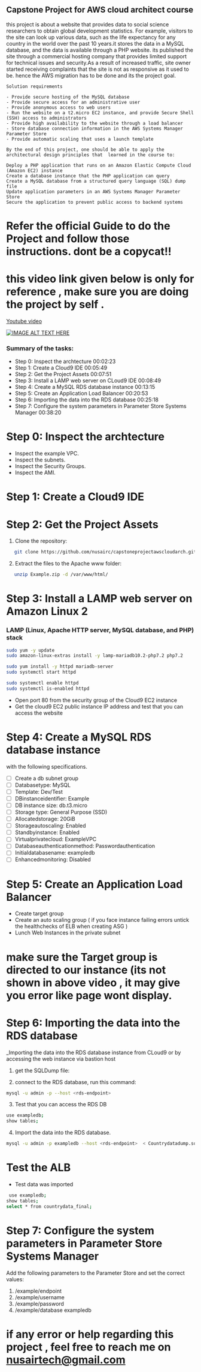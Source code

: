 ## Capstone Project for AWS cloud architect course
    
this project is about a website that provides data to social science researchers to obtain global development statistics. For example, visitors to the site can look up various data, such as the life expectancy for any country in the world over the past 10 years.it stores the data in a MySQL database, and the data is available through a PHP website. its published the site through a commercial hosting company that provides limited support for technical issues and security.As a result of increased traffic, site owner started receiving complaints that the site is not as responsive as it used to be. hence the AWS migration has to be done and its the project goal.

    Solution requirements

    - Provide secure hosting of the MySQL database
    - Provide secure access for an administrative user
    - Provide anonymous access to web users
    - Run the website on a t2.micro EC2 instance, and provide Secure Shell (SSH) access to administrators
    - Provide high availability to the website through a load balancer
    - Store database connection information in the AWS Systems Manager Parameter Store
    - Provide automatic scaling that uses a launch template
    
    By the end of this project, one should be able to apply the architectural design principles that  learned in the course to:

    Deploy a PHP application that runs on an Amazon Elastic Compute Cloud (Amazon EC2) instance
    Create a database instance that the PHP application can query
    Create a MySQL database from a structured query language (SQL) dump file
    Update application parameters in an AWS Systems Manager Parameter Store
    Secure the application to prevent public access to backend systems
  
# Refer the official Guide to do the Project and follow those instructions. dont be a copycat!!
# this video link given below is only for reference , make sure you are doing the project by self . 

 <a href="https://youtu.be/AwH6drwfuAU">Youtube video</a>
 
 [![IMAGE ALT TEXT HERE](https://img.youtube.com/vi/AwH6drwfuAU/0.jpg)](https://www.youtube.com/watch?v=AwH6drwfuAU)


### Summary of the tasks:
- Step 0:  Inspect the archtecture 00:02:23
- Step 1: Create a Cloud9 IDE 00:05:49
- Step 2: Get the Project Assets 00:07:51
- Step 3: Install a LAMP web server on CLoud9 IDE 00:08:49
- Step 4: Create a MySQL RDS database instance 00:13:15
- Step 5: Create an Application Load Balancer 00:20:53
- Step 6: Importing the data into the RDS database 00:25:18
- Step 7: Configure the system parameters in Parameter Store Systems Manager 00:38:20

# Step 0:  Inspect the archtecture 
- Inspect the example VPC. 
- Inspect the subnets. 
- Inspect the Security Groups.
- Inspect the AMI.  


# Step 1: Create a Cloud9 IDE 

# Step 2: Get the Project Assets 
1. Clone the repository:
```sh
   git clone https://github.com/nusairc/capstoneprojectawscloudarch.git

   ```
2. Extract the files to the Apache www folder:
```sh
   unzip Example.zip -d /var/www/html/
   ```
      
# Step 3: Install a LAMP web server on Amazon Linux 2

### LAMP (Linux, Apache HTTP server, MySQL database, and PHP) stack

```sh
sudo yum -y update
sudo amazon-linux-extras install -y lamp-mariadb10.2-php7.2 php7.2

sudo yum install -y httpd mariadb-server
sudo systemctl start httpd

sudo systemctl enable httpd
sudo systemctl is-enabled httpd
```




- Open port 80 from the security group of the Cloud9 EC2 instance
- Get the cloud9 EC2 public instance IP address and test that you can access the website 

# Step 4: Create a MySQL RDS database instance 
with the following specifications.
- [ ] Create a db subnet group 
- [ ] Databasetype: MySQL
- [ ] Template: Dev/Test
 - [ ] DBinstanceidentifier: Example
 - [ ] DB instance size: db.t3.micro
 - [ ] Storage type: General Purpose (SSD)
 - [ ] Allocatedstorage: 20GiB
 - [ ] Storageautoscaling: Enabled
 - [ ] Standbyinstance: Enabled
- [ ]  Virtualprivatecloud: ExampleVPC
- [ ]  Databaseauthenticationmethod: Passwordauthentication 
- [ ]  Initialdatabasename: exampledb
- [ ]  Enhancedmonitoring: Disabled

# Step 5: Create an Application Load Balancer
- Create target group   
- Create an auto scaling group ( if you face instance failing errors untick the healthchecks of ELB when creating ASG )
- Lunch Web Instances in the private subnet
# make sure the Target group is directed to our instance (its not shown in above video , it may give you error like page wont display.
# Step 6: Importing the data into the RDS database
 _Importing the data into the RDS database instance from CLoud9 or by accessing the web instance via bastion host
 1. get the SQLDump file:
 

 2. connect to the RDS database, run this command:
```sh
mysql -u admin -p --host <rds-endpoint>
 ```
 3. Test that you can access the RDS DB 
 ```sh
 use exampledb;	
show tables; 

 ```
 
4. Import the data into the RDS database.
```sh
mysql -u admin -p exampledb --host <rds-endpoint>  < Countrydatadump.sql       
```
# Test the ALB 
- Test data was imported 
```sh
 use exampledb;	
show tables; 
select * from countrydata_final; 
 ```

# Step 7: Configure the system parameters in Parameter Store Systems Manager

Add the following parameters to the Parameter Store and set the correct values:
1. /example/endpoint 
2. /example/username   
3. /example/password  
4. /example/database exampledb


# if any error or help regarding this project , feel free to reach me on nusairtech@gmail.com

